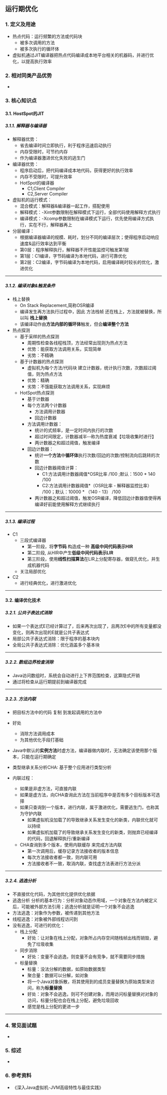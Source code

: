 ## 运行期优化

### 1. 定义及用途

* 热点代码：运行频繁的方法或代码块
  * 被多次调用的方法
  * 被多次执行的循环体
* 虚拟机通过JIT编译器把热点代码编译成本地平台相关的机器码，并进行优化，以提高执行效率

### 2. 相对同类产品优势

* 

### 3. 核心知识点

#### 3.1. HostSpot的JIT

##### 3.1.1. 解释器与编译器

* 解释器优势：
  * 省去编译时间立即执行，利于程序迅速启动执行
  * 内存受限时，可节约内存
  * 作为编译器激进优化失败的逃生门
* 编译器优势：
  * 程序启动后，把代码编译成本地代码，获得更好的执行效率
  * 内存不受限时，可提升效率
  * HotSpot的编译器
    * C1,Client Compiler
    * C2,Server Compiler
* 虚拟机的运行模式：
  * 混合模式：解释器&编译器一起工作，搭配使用
  * 解释模式：-Xint参数限制在解释模式下运行，全部代码使用解释方式执行
  * 编译模式：-Xcomp参数限制在编译模式下运行，优先使用编译方式执行，实在不行，解释器再上
* 分层编译：
  * 根据编译器编译的规模、耗时，划分不同的编译层次；使得程序启动响应速度&运行效率达到平衡
  * 第0层：程序解释执行，解释器不开性能监控可触发第1层
  * 第1层：C1编译，字节码编译为本地代码，进行可靠优化
  * 第2层：C2编译，字节码编译为本地代码，启用编译耗时较长的优化，激进优化

---

##### 3.1.2. 编译对象&触发条件

* 栈上替换
  * On Stack Replacement,简称OSR编译
  * 编译发生再方法执行过程中，因此 方法栈帧 还在栈上，方法就被替换，所以叫 **栈上替换**
  * 该编译动作由**方法内部的循环体**触发，但会**编译整个方法**
* 热点探测
  * 基于采样的热点探测
    * 周期性检查各线程栈顶，方法经常出现则为热点方法
    * 优势：能获取方法调用关系，实现简单
    * 劣势：不精确
  * 基于计数器的热点探测
    * 虚拟机为每个方法/代码块 建立计数器，统计执行次数，次数超过阈值，则为热点方法
    * 优势：精确
    * 劣势：不饿能获取方法调用关系，实现麻烦
  * HotSpot热点探测
    * 基于计数器
    * 每个方法两个计数器
      * 方法调用计数器
      * 回边计数器
    * 方法调用计数器：
      * 统计的式频率，是一定时间内执行的次数
      * 超过时间限定，计数器减半--称为热度衰减【垃圾收集时进行】
      * 两计数器之和超过阈值，触发编译
    * 回边计数器：
      * 统计**一个方法**中**循环体**执行次数/回边的次数/控制流向后跳转的次数
      * 回边计数器阈值计算：
        * C1:方法调用计数器阈值*OSR比率 /100 ;默认：1500 * 140 /100
        * C2:方法调用计数器阈值*（OSR比率 - 解释器监控比率） /100；默认：10000 * （140 - 13） /100
      * 两计数器之和超过阈值，触发OSR编译，降低回边计数器值使得再编译好前能使用解释方式继续执行

---

##### 3.1.3. 编译过程

* C1
  * 三段式编译器
    * 第一阶段，将**字节码** 构造成一种 **高级中间代码表示HIR**
    * 第二阶段, 从HIR中产生**低级中间代码表示LIR**
    * 第三阶段，使用**线性扫描算法**在LIR上分配寄存器，做窥孔优化，并生成机器代码
  * 关注局部优化
* C2
  * 进行经典优化，进行激进优化

---

#### 3.2. 编译优化技术

##### 3.2.1. 公共子表达式消除

* 如果一个表达式E已经计算过了，后来再次出现了，且两次E中的所有变量都没变化，则再次出现的E就是公共子表达式
* 局部公共子表达式消除：限于程序的基本块内
* 全局公共子表达式消除：优化涵盖多个基本块

---

##### 3.2.2. 数组边界检查消除

* Java访问数组时，系统会自动进行上下界范围检查，这算隐式开销
* 通过将检查从运行期提前到编译器完成

---

##### 3.2.3. 方法内联

* 把目标方法中的代码 复制 到发起调用的方法中

* 好处
  * 消除方法调用成本
  * 为其他优化手段打基础
* Java中默认的**实例方法**时虚方法，编译器做内联时，无法确定该使用那个版本，只能在运行期确定
* 类型继承关系分析CHA: 基于整个应用进行类型分析
* 内联过程：
  * 如果是非虚方法，可直接内联
  * 如果是虚方法，向CHA查询此方法在当前程序中是否有多个目标版本可选择
  * 如果只查询到一个版本，进行内联，属于激进优化，需要逃生门，也称其为守护内联
    * 如果虚拟机没加载了的导致继承关系发生变化的新类，内联优化就可以持续
    * 如果虚拟机加载了的导致继承关系发生变化的新类，则抛弃已经编译的代码，回退解释执行/重新编译
  * CHA查询到多个版本，使用内联缓存 来完成方法内联
    * 第一次调用后，缓存记录方法接收者的版本信息
    * 每次方法接收者都一致，则内联可用
    * 方法接收者不一致，取消内联，查找虚方法表进行方法分派

---

##### 3.2.4. 逃逸分析

* 不直接优化代码，为其他优化提供优化依据
* 逃逸分析 分析的基本行为：分析对象动态作用域，一个对象在方法内被定义后，可能被外部方法引用；逃逸分析就是证明一个对象不会逃逸
* 方法逃逸：对象作为参数，被传递到其他方法
* 线程逃逸：对象被外部线程访问到
* 没有逃逸，可进行的优化：
  * 栈上分配
    * 好处：让对象在栈上分配，对象所占内存空间随栈帧出栈而销毁，避免了垃圾收集
  * 同步消除
    * 好处：变量不会逃逸，则变量不会有竞争，就不需要同步措施
  * 标量替换
    * 标量：没法分解的数据，如原始数据类型
    * 聚合量：数据可以分解，如对象
    * 将一个Java对象拆散，将其使用到的成员变量替换为原始类型来访问，称为**标量替换**
    * 好处：对象不会逃逸，则可不创建对象，而用访问标量替换对对象的访问，标量分配也会在栈上分配，避免垃圾回收
    * 感觉是栈上分配的更进一步

---

### 4. 常见面试题

* 

### 5. 综述

* 

### 6. 参考资料

* 《深入Java虚拟机-JVM高级特性与最佳实践》
